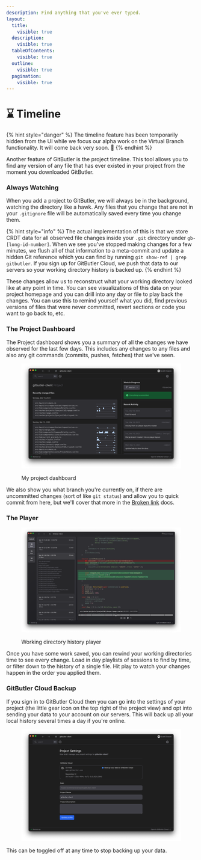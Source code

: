 ```yaml
---
description: Find anything that you've ever typed.
layout:
  title:
    visible: true
  description:
    visible: true
  tableOfContents:
    visible: true
  outline:
    visible: true
  pagination:
    visible: true
---
```


# ⌛ Timeline

{% hint style="danger" %}
The timeline feature has been temporarily hidden from the UI while we focus our alpha work on the Virtual Branch functionality. It will come back very soon. :pray:
{% endhint %}

Another feature of GitButler is the project timeline. This tool allows you to find any version of any file that has ever existed in your project from the moment you downloaded GitButler.

### Always Watching

When you add a project to GitButler, we will always be in the background, watching the directory like a hawk. Any files that you change that are not in your `.gitignore` file will be automatically saved every time you change them.

{% hint style="info" %}
The actual implementation of this is that we store CRDT data for all observed file changes inside your `.git` directory under `gb-[long-id-number]`. When we see you've stopped making changes for a few minutes, we flush all of that information to a meta-commit and update a hidden Git reference which you can find by running `git show-ref | grep gitbutler`. If you sign up for GitButler Cloud, we push that data to our servers so your working directory history is backed up.
{% endhint %}

These changes allow us to reconstruct what your working directory looked like at any point in time. You can see visualizations of this data on your project homepage and you can drill into any day or file to play back the changes. You can use this to remind yourself what you did, find previous versions of files that were never committed, revert sections or code you want to go back to, etc.

### The Project Dashboard

The Project dashboard shows you a summary of all the changes we have observed for the last few days. This includes any changes to any files and also any git commands (commits, pushes, fetches) that we've seen.

<figure><img src="../../.gitbook/assets/CleanShot 2023-03-14 at 16.11.48@2x.png" alt=""><figcaption><p>My project dashboard</p></figcaption></figure>

We also show you what branch you're currently on, if there are uncommitted changes (sort of like `git status`) and allow you to quick commit from here, but we'll cover that more in the [Broken link](broken-reference "mention") docs.

### The Player

<figure><img src="../../.gitbook/assets/CleanShot 2023-03-16 at 17.20.07@2x.png" alt=""><figcaption><p>Working directory history player</p></figcaption></figure>

Once you have some work saved, you can rewind your working directories time to see every change. Load in day playlists of sessions to find by time, or filter down to the history of a single file. Hit play to watch your changes happen in the order you applied them.

### GitButler Cloud Backup

If you sign in to GitButler Cloud then you can go into the settings of your project (the little gear icon on the top right of the project view) and opt into sending your data to your account on our servers. This will back up all your local history several times a day if you're online.

<figure><img src="../../.gitbook/assets/CleanShot 2023-03-14 at 16.16.45@2x.png" alt=""><figcaption></figcaption></figure>

This can be toggled off at any time to stop backing up your data.
